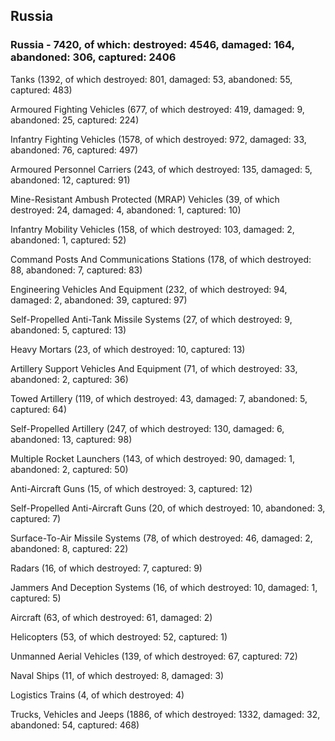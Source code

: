 
 
 ## Russia
 
 ### Russia - 7420, of which: destroyed: 4546, damaged: 164, abandoned: 306, captured: 2406

 

 

 Tanks (1392, of which destroyed: 801, damaged: 53, abandoned: 55, captured: 483)

 Armoured Fighting Vehicles (677, of which destroyed: 419, damaged: 9, abandoned: 25, captured: 224)

 Infantry Fighting Vehicles (1578, of which destroyed: 972, damaged: 33, abandoned: 76, captured: 497)

 Armoured Personnel Carriers (243, of which destroyed: 135, damaged: 5, abandoned: 12, captured: 91)

 Mine-Resistant Ambush Protected (MRAP) Vehicles (39, of which destroyed: 24, damaged: 4, abandoned: 1, captured: 10)

 Infantry Mobility Vehicles (158, of which destroyed: 103, damaged: 2, abandoned: 1, captured: 52)

 Command Posts And Communications Stations (178, of which destroyed: 88, abandoned: 7, captured: 83)

 Engineering Vehicles And Equipment (232, of which destroyed: 94, damaged: 2, abandoned: 39, captured: 97)

 Self-Propelled Anti-Tank Missile Systems (27, of which destroyed: 9, abandoned: 5, captured: 13)

 Heavy Mortars (23, of which destroyed: 10, captured: 13)

 Artillery Support Vehicles And Equipment (71, of which destroyed: 33, abandoned: 2, captured: 36)

 Towed Artillery (119, of which destroyed: 43, damaged: 7, abandoned: 5, captured: 64)

 Self-Propelled Artillery (247, of which destroyed: 130, damaged: 6, abandoned: 13, captured: 98)

 Multiple Rocket Launchers (143, of which destroyed: 90, damaged: 1, abandoned: 2, captured: 50)

 Anti-Aircraft Guns (15, of which destroyed: 3, captured: 12)

 Self-Propelled Anti-Aircraft Guns (20, of which destroyed: 10, abandoned: 3, captured: 7)

 Surface-To-Air Missile Systems (78, of which destroyed: 46, damaged: 2, abandoned: 8, captured: 22)

 Radars (16, of which destroyed: 7, captured: 9)

 Jammers And Deception Systems (16, of which destroyed: 10, damaged: 1, captured: 5)

 Aircraft (63, of which destroyed: 61, damaged: 2)

 Helicopters (53, of which destroyed: 52, captured: 1)

 Unmanned Aerial Vehicles (139, of which destroyed: 67, captured: 72)

 Naval Ships (11, of which destroyed: 8, damaged: 3)

 Logistics Trains (4, of which destroyed: 4)

 Trucks, Vehicles and Jeeps (1886, of which destroyed: 1332, damaged: 32, abandoned: 54, captured: 468)

